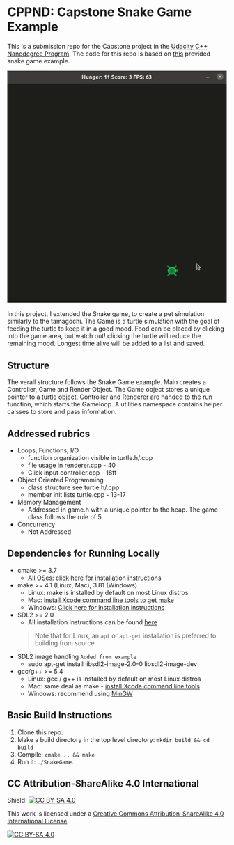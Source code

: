 # CPPND: Capstone Snake Game Example

This is a submission repo for the Capstone project in the [Udacity C++ Nanodegree Program](https://www.udacity.com/course/c-plus-plus-nanodegree--nd213). The code for this repo is based on [this](https://github.com/udacity/CppND-Capstone-Snake-Game) provided snake game example.

<img src="turtle_game.gif"/>

In this project, I extended the Snake game, to create a pet simulation similarly to the tamagochi. The Game is a turtle simulation with the goal of feeding the turtle to keep it in a good mood. Food can be placed by clicking into the game area, but watch out! clicking the turtle will reduce the remaining mood. Longest time alive will be added to a list and saved.

## Structure
The verall structure follows the Snake Game example.
Main creates a Controller, Game and Render Object.
The Game object stores a unique pointer to a turtle object.
Controller and Renderer are handed to the run function, which starts the Gameloop.
A utilities namespace contains helper calsses to store and pass information.

## Addressed rubrics
* Loops, Functions, I/O
  * function organization visible in turtle.h/.cpp
  * file usage in renderer.cpp - 40
  * Click input controller.cpp - 18ff
* Object Oriented Programming
  * class structure see turtle.h/.cpp
  * member init lists turtle.cpp - 13-17
* Memory Management
  * Addressed in game.h with a unique pointer to the heap. The game class follows the rule of 5
* Concurrency
  * Not Addressed

## Dependencies for Running Locally
* cmake >= 3.7
  * All OSes: [click here for installation instructions](https://cmake.org/install/)
* make >= 4.1 (Linux, Mac), 3.81 (Windows)
  * Linux: make is installed by default on most Linux distros
  * Mac: [install Xcode command line tools to get make](https://developer.apple.com/xcode/features/)
  * Windows: [Click here for installation instructions](http://gnuwin32.sourceforge.net/packages/make.htm)
* SDL2 >= 2.0
  * All installation instructions can be found [here](https://wiki.libsdl.org/Installation)
  >Note that for Linux, an `apt` or `apt-get` installation is preferred to building from source.
* SDL2 image handling `Added from example`
  * sudo apt-get install libsdl2-image-2.0-0 libsdl2-image-dev
* gcc/g++ >= 5.4
  * Linux: gcc / g++ is installed by default on most Linux distros
  * Mac: same deal as make - [install Xcode command line tools](https://developer.apple.com/xcode/features/)
  * Windows: recommend using [MinGW](http://www.mingw.org/)

## Basic Build Instructions

1. Clone this repo.
2. Make a build directory in the top level directory: `mkdir build && cd build`
3. Compile: `cmake .. && make`
4. Run it: `./SnakeGame`.


## CC Attribution-ShareAlike 4.0 International


Shield: [![CC BY-SA 4.0][cc-by-sa-shield]][cc-by-sa]

This work is licensed under a
[Creative Commons Attribution-ShareAlike 4.0 International License][cc-by-sa].

[![CC BY-SA 4.0][cc-by-sa-image]][cc-by-sa]

[cc-by-sa]: http://creativecommons.org/licenses/by-sa/4.0/
[cc-by-sa-image]: https://licensebuttons.net/l/by-sa/4.0/88x31.png
[cc-by-sa-shield]: https://img.shields.io/badge/License-CC%20BY--SA%204.0-lightgrey.svg
